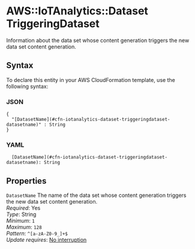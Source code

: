 # AWS::IoTAnalytics::Dataset TriggeringDataset<a name="aws-properties-iotanalytics-dataset-triggeringdataset"></a>

Information about the data set whose content generation triggers the new data set content generation\.

## Syntax<a name="aws-properties-iotanalytics-dataset-triggeringdataset-syntax"></a>

To declare this entity in your AWS CloudFormation template, use the following syntax:

### JSON<a name="aws-properties-iotanalytics-dataset-triggeringdataset-syntax.json"></a>

```
{
  "[DatasetName](#cfn-iotanalytics-dataset-triggeringdataset-datasetname)" : String
}
```

### YAML<a name="aws-properties-iotanalytics-dataset-triggeringdataset-syntax.yaml"></a>

```
  [DatasetName](#cfn-iotanalytics-dataset-triggeringdataset-datasetname): String
```

## Properties<a name="aws-properties-iotanalytics-dataset-triggeringdataset-properties"></a>

`DatasetName`  <a name="cfn-iotanalytics-dataset-triggeringdataset-datasetname"></a>
The name of the data set whose content generation triggers the new data set content generation\.  
*Required*: Yes  
*Type*: String  
*Minimum*: `1`  
*Maximum*: `128`  
*Pattern*: `^[a-zA-Z0-9_]+$`  
*Update requires*: [No interruption](https://docs.aws.amazon.com/AWSCloudFormation/latest/UserGuide/using-cfn-updating-stacks-update-behaviors.html#update-no-interrupt)